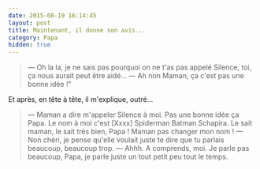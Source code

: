 ```yaml
---
date: 2015-08-19 16:14:45
layout: post
title: Maintenant, il donne son avis...
category: Papa
hidden: true
---
```


> — Oh la la, je ne sais pas pourquoi on ne t'as pas appelé Silence, toi, ça nous aurait peut être aidé...
> — Ah non Maman, ça c'est pas une bonne idée !"

Et après, en tête à tête, il m'explique, outré...

> — Maman a dire m'appeler Silence à moi. Pas une bonne idée ça Papa. Le nom à moi c'est [Xxxx] Spiderman Batman Schapira. Le sait maman, le sait très bien, Papa ! Maman pas changer mon nom !
> — Non chéri, je pense qu'elle voulait juste te dire que tu parlais beaucoup, beaucoup trop.
> — Ahhh. A comprends, moi. Je parle pas beaucoup, Papa, je parle juste un tout petit peu tout le temps.

